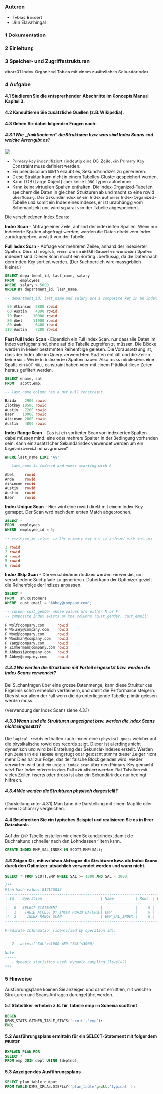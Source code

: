 ### Autoren
- Tobias Bossert
- Jilin Elavathingal

### 1 Dokumentation

### 2 Einleitung

### 3 Speicher- und Zugriffsstrukturen
dbarc01 Index-Organized Tables mit einem zusätzlichen Sekundärindex

### 4 Aufgabe
#### 4.1 Studieren Sie die entsprechenden Abschnitte im Concepts Manual Kapitel 3.
#### 4.2 Konsultieren Sie zusätzliche Quellen (z.B. Wikipedia).
#### 4.3 Gehen Sie dabei folgenden Fragen nach:
##### 4.3.1 Wie „funktionieren“ die Strukturen bzw. was sind Index Scans und welche Arten gibt es?
![](img_lab7/schema-index-organized-tables.gif)
- Primary key indentifiziert eindeutig eine DB-Zeile, ein Primary Key Constraint muss definiert werden.
- Ein pseudocolum `ROWID` erlaubt es, Sekundärindizes zu generieren.
- Diese Struktur kann nicht in einem Tabellen-Cluster gespeichert werden.
- Kann LOB (Large Object) aber keine `LONG` Typen aufnehmen.
- Kann keine virtuellen Spalten enthalten.
Die Index-Organized-Tabellen speichern die Daten in gleichen Strukturen ab und macht so eine rowid überflüssig.
Der Sekundärindex ist ein Index auf einer Index-Organized-Tabelle und somit ein Index eines Indexes,
er ist unabhängig vom Schemaobjekt und wird separat von der Tabelle abgespeichert.

Die verschiedenen Index Scans:

**Index Scan** - Abfrage einer Zeile, anhand der indexierten Spalten. Wenn nur indexierte Spalten abgefragt werden,
werden die Daten direkt vom Index zurückgegeben, anstatt von der Tabelle.

**Full Index Scan** - Abfrage von mehreren Zeilen, anhand der indexierten Spalten. Dies ist möglich, wenn die im
`WHERE` Klausel verwendeten Spalten indexiert sind. Dieser Scan macht ein Sorting überflüssig, da die Daten
nach dem Index-Key sortiert werden. (Der Suchbereich wird massgeblich kleiner.)
```sql
SELECT department_id, last_name, salary 
FROM   employees
WHERE  salary > 5000 
ORDER BY department_id, last_name;

-- department_id, last_name and salary are a composite key in an index.

 50 Atkinson  2800 rowid
 60 Austin    4800 rowid
 70 Baer     10000 rowid
 80 Abel     11000 rowid
 80 Ande      6400 rowid
110 Austin    7200 rowid
```

**Fast Full Index Scan** - Eigentlich ein Full Index Scan, nur dass alle Daten im Index verfügbar sind, ohne auf die
Tabelle zugreifen zu müssen. Die Blöcke werden in keiner bestimmten Reihenfolge gelesen. Die Voraussetzung ist,
dass der Index alle im Query verwendeten Spalten enthält und die Zeilen keine `NULL` Werte in indexierten Spalten
haben. Also muss mindestens eine Spalte ein `NOT NULL` constraint haben oder mit einem Prädikat diese Zeilen
heraus gefiltert werden.
```sql
SELECT ename, sal 
FROM   scott.emp;

-- last_name column has a not null constraint.

Baida    2900 rowid
Zlotkey 10500 rowid
Austin   7200 rowid
Baer    10000 rowid
Atkinson 2800 rowid
Austin   4800 rowid
```

**Index Range Scan** - Das ist ein sortierter Scan von indexierten Spalten, dabei müssen mind. eine oder mehrere
Spalten in der Bedingung vorhanden sein.
Kann ein zusätzlicher Sekundärindex verwendet werden um ein Ergebnisbereich einzugrenzen?
```sql
WHERE last_name LIKE 'A%'

-- last_name is indexed and names starting with A

Abel     rowid
Ande     rowid
Atkinson rowid
Austin   rowid
Austin   rowid
Baer     rowid
```

**Index Unique Scan** - Hier wird eine rowid direkt mit einem Index-Key gemappt. Der Scan wird nach dem ersten Match
abgebrochen.
```sql
SELECT *
FROM   employees
WHERE  employee_id = 5;

-- employee_id column is the primary key and is indexed with entries

1 rowid
2 rowid
4 rowid
5 rowid
6 rowid
```

**Index Skip Scan** - Die verschiedenen Indizes werden verwendet, um verschiedene Suchpfade zu generieren. Dabei kann der Optimizer
gezielt die Reihenfolge der Indizes anpassen.
```sql
SELECT * 
FROM   sh.customers 
WHERE  cust_email = 'Abbey@company.com';

-- column cust_gender whose values are either M or F
-- composite index exists on the columns (cust_gender, cust_email)

F Wolf@company.com      rowid
F Wolsey@company.com    rowid
F Wood@company.com      rowid
F Woodman@company.com   rowid
F Yang@company.com      rowid
F Zimmerman@company.com rowid
M Abbassi@company.com   rowid
M Abbey@company.com     rowid
```
##### 4.3.2 Wo werden die Strukturen mit Vorteil eingesetzt bzw. werden die Index Scans verwendet?
Bei Suchanfragen über eine grosse Datenmenge, kann diese Struktur das Ergebnis schon erheblich verkleinern,
und damit die Performance steigern. Dies ist vor allem der Fall wenn die darunterliegende Tabelle primär gelesen werden muss.

(Verwendung der Index Scans siehe 4.3.1)
##### 4.3.3 Wann sind die Strukturen ungeeignet bzw. werden die Index Scans nicht eingesetzt?
Die `logical rowids` enthalten auch immer einen `physical guess` welcher auf die physikalische rowid des records zeigt. 
Dieser ist allerdings nicht dynamisch und wird bei Erstellung des Sekundär-Indexes erstellt. Werden nun Zeilen in die Tabelle eingefügt oder
gelöscht stimmt dieser Zeiger nicht mehr. Dies hat zur Folge, das der falsche Block geladen wird, wieder verworfen wird und ein
`unique index scan` über den Primary-Key gemacht wird. Der Index müsste in dem Fall aktualisiert werden.
Bei Tabellen mit vielen Zeilen inserts oder drops ist also ein Sekundärindex nur bedingt hilfreich.


##### 4.3.4 Wie werden die Strukturen physisch dargestellt?
(Darstellung unter 4.3.1)
Man kann die Darstellung mit einem Mapfile oder einem Dictionary vergleichen.

#### 4.4 Beschreiben Sie ein typisches Beispiel und realisieren Sie es in Ihrer Datenbank.
Auf der `EMP` Tabelle erstellen wir einen Sekundärindex, damit die Buchhaltung schneller nach den Lohnklassen filtern kann.
```sql
CREATE INDEX EMP_SAL_INDEX ON SCOTT.EMP(SAL);
```

#### 4.5 Zeigen Sie, mit welchen Abfragen die Strukturen bzw. die Index Scans durch den Optimizer tatsächlich verwendet werden und wann nicht.
```sql
SELECT * FROM SCOTT.EMP WHERE SAL >= 1000 AND SAL < 3000;

/**
Plan hash value: 812126833 
-----------------------------------------------------------------------------------------------------
| Id  | Operation                           | Name          | Rows  | Bytes | Cost (%CPU)| Time     |
-----------------------------------------------------------------------------------------------------
|   0 | SELECT STATEMENT                    |               |     9 |   864 |     2   (0)| 00:00:01 |
|   1 |  TABLE ACCESS BY INDEX ROWID BATCHED| EMP           |     9 |   864 |     2   (0)| 00:00:01 |
|*  2 |   INDEX RANGE SCAN                  | EMP_SAL_INDEX |     9 |       |     1   (0)| 00:00:01 |
-----------------------------------------------------------------------------------------------------
 
Predicate Information (identified by operation id):
---------------------------------------------------
 
   2 - access("SAL">=1000 AND "SAL"<3000)
 
Note
-----
   - dynamic statistics used: dynamic sampling (level=2)
**/
```
### 5 Hinweise
Ausführungspläne können Sie anzeigen und damit ermittlen, mit welchen Strukturen und
Scans Anfragen durchgeführt werden.
#### 5.1 Statistiken erheben z.B. für Tabelle emp im Schema scott mit
```sql
BEGIN
DBMS_STATS.GATHER_TABLE_STATS('scott','emp');
END;
```
#### 5.2 Ausführungsplans ermitteln für ein SELECT-Statement mit folgendem Muster
```sql
EXPLAIN PLAN FOR
SELECT *
FROM emp JOIN dept USING (deptno);
```
#### 5.3 Anzeigen des Ausführungsplans
```sql
SELECT plan_table_output
FROM TABLE(DBMS_XPLAN.DISPLAY('plan_table',null,'typical'));
```

